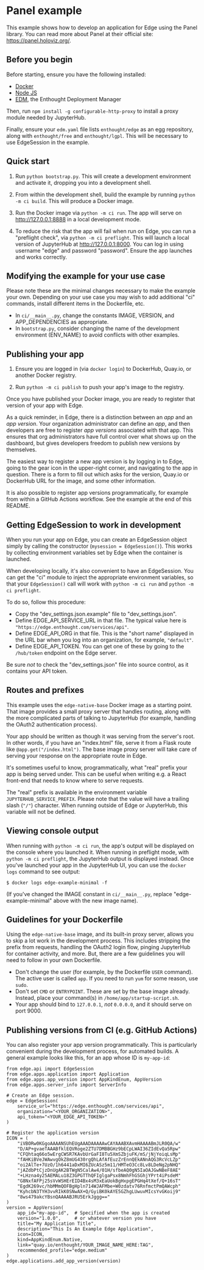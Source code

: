 # Panel example

This example shows how to develop an application for Edge using the Panel
library.  You can read more about Panel at their official site: 
https://panel.holoviz.org/.


## Before you begin

Before starting, ensure you have the following installed:

* [Docker](https://docker.com)
* [Node JS](https://nodejs.org)
* [EDM](https://www.enthought.com/edm/), the Enthought Deployment Manager 

Then, run ``npm install -g configurable-http-proxy`` to install a proxy module
needed by JupyterHub. 

Finally, ensure your ``edm.yaml`` file lists ``enthought/edge`` as an egg
repository, along with ``enthought/free`` and ``enthought/lgpl``.  This will be
necessary to use EdgeSession in the example.


## Quick start

1. Run ``python bootstrap.py``.  This will create a development environment
   and activate it, dropping you into a development shell.

2. From within the development shell, build the example by running
   ``python -m ci build``.  This will produce a Docker image.

3. Run the Docker image via ``python -m ci run``.  The app will serve on
   http://127.0.0.1:8888 in a local development mode.

4. To reduce the risk that the app will fail when run on Edge, you can run
   a "preflight check", via ``python -m ci preflight``.  This will launch
   a local version of JupyterHub at http://127.0.0.1:8000.
   You can log in using username "edge" and password "password".  Ensure the
   app launches and works correctly.


## Modifying the example for your use case

Please note these are the minimal changes necessary to make the example your
own.  Depending on your use case you may wish to add additional "ci" commands,
install different items in the Dockerfile, etc.

* In ``ci/__main__.py``, change the constants IMAGE, VERSION, and
  APP_DEPENDENCIES as appropriate.
* In ``bootstrap.py``, consider changing the name of the development
  environment (ENV_NAME) to avoid conflicts with other examples.


## Publishing your app

1. Ensure you are logged in (via ``docker login``) to DockerHub, Quay.io, or
   another Docker registry.

2. Run ``python -m ci publish`` to push your app's image to the registry.

Once you have published your Docker image, you are ready to register that
version of your app with Edge.

As a quick reminder, in Edge, there is a distinction between an _app_ and an
_app version_.  Your organization administrator can define an _app_, and then
developers are free to register _app versions_ associated with that app.  This
ensures that org administrators have full control over what shows up on the
dashboard, but gives developers freedom to publish new versions by themselves.

The easiest way to register a new app version is by logging in to Edge, going
to the gear icon in the upper-right corner, and navigating to the app in
question. There is a form to fill out which asks for the version, Quay.io or
DockerHub URL for the image, and some other information.

It is also possible to register app versions programmatically, for example
from within a GitHub Actions workflow.  See the example at the end of this
README.


## Getting EdgeSession to work in development

When you run your app on Edge, you can create an EdgeSession object simply by
calling the constructor (``mysession = EdgeSession()``).  This works by
collecting environment variables set by Edge when the container is launched.

When developing locally, it's also convenient to have an EdgeSession.  You
can get the "ci" module to inject the appropriate environment variables, so
that your ``EdgeSession()`` call will work with ``python -m ci run`` and
``python -m ci preflight``.  

To do so, follow this procedure:

* Copy the "dev_settings.json.example" file to "dev_settings.json".
* Define EDGE_API_SERVICE_URL in that file.  The typical value here is
  ``"https://edge.enthought.com/services/api"``.
* Define EDGE_API_ORG in that file.  This is the "short name" displayed in
  the URL bar when you log into an organization, for example, ``"default"``.
* Define EDGE_API_TOKEN.  You can get one of these by going to the
  ``/hub/token`` endpoint on the Edge server.

Be sure *not* to check the "dev_settings.json" file into source control, as it
contains your API token.


## Routes and prefixes

This example uses the ``edge-native-base`` Docker image as a starting point.
That image provides a small proxy server that handles routing, along with the
more complicated parts of talking to JupyterHub (for example, handling the
OAuth2 authentication process).

Your app should be written as though it was serving from the server's root.
In other words, if you have an "index.html" file, serve it from a Flask route
like ``@app.get("/index.html")``.  The base image proxy server will take
care of serving your response on the appropriate route in Edge.

It's sometimes useful to know, programmatically, what "real" prefix your app
is being served under.  This can be useful when writing e.g. a React front-end
that needs to know where to serve requests.  

The "real" prefix is available in the environment variable 
``JUPYTERHUB_SERVICE_PREFIX``.  Please note that the value will have a
trailing slash (``"/"``) character.  When running outside of Edge or
JupyterHub, this variable will not be defined.


## Viewing console output

When running with ``python -m ci run``, the app's output will be displayed
on the console where you launched it.  When running in preflight mode, with
``python -m ci preflight``, the JupyterHub output is displayed instead.  Once
you've launched your app in the JupyterHub UI, you can use the ``docker logs``
command to see output:

```
$ docker logs edge-example-minimal -f
```

(If you've changed the IMAGE constant in ``ci/__main__.py``, replace
"edge-example-minimal" above with the new image name).


## Guidelines for your Dockerfile

Using the ``edge-native-base`` image, and its built-in proxy server, allows
you to skip a lot work in the development process.  This includes stripping
the prefix from requests, handling the OAuth2 login flow, pinging JupyterHub
for container activity, and more.  But, there are a few guidelines you will
need to follow in your own Dockerfile.

* Don't change the user (for example, by the Dockerfile ``USER`` command).
  The active user is called ``app``.  If you need to run ``yum`` for some
  reason, use ``sudo``.
* Don't set ``CMD`` or ``ENTRYPOINT``.  These are set by the base image already.
  Instead, place your command(s) in ``/home/app/startup-script.sh``.
* Your app should bind to ``127.0.0.1``, *not* ``0.0.0.0``, and it should serve
  on port 9000.


## Publishing versions from CI (e.g. GitHub Actions)

You can also register your app version programmatically.  This is particularly
convenient during the development process, for automated builds.  A general
example looks like this, for an app whose ID is ``my-app-id``:


```
from edge.api import EdgeSession
from edge.apps.application import Application
from edge.apps.app_version import AppKindEnum, AppVersion
from edge.apps.server_info import ServerInfo

# Create an Edge session.
edge = EdgeSession(
    service_url="https://edge.enthought.com/services/api",
    organization="<YOUR_ORGANIZATION>",
    api_token="<YOUR_EDGE_API_TOKEN>"
)

# Register the application version
ICON = (
    "iVBORw0KGgoAAAANSUhEUgAAADAAAAAwCAYAAABXAvmHAAAABmJLR0QA/w"
    "D/AP+gvaeTAAABfklEQVRoge2ZTU7DMBBGHz9bECpLWAI36ZIdEvQa5Rpw"
    "CFQhtaq66o5wErgCWSR7KAvbUrGaFI8Tu5XmSZbjuFK/mS/jNjYoiqLsMp"
    "fAHKiBVeJWAwvgOkZ8mUG430rgQhLAfAfEuzZrEnnQEkANnAQG3RcVcLZp"
    "oi2AlTe+7UzO/1h6441aDxMI6ZUcASz5m11/HMTeO3Cc8Lv8LDeNg2pNHQ"
    "jAZdbPtCjzDnUgAK2BTWgN5CalAw4/01H/sfbeAQ0gN5IaOAJGwNBeF8AE"
    "+LHzna4y25AEMALu18Z3GPGTThQFIglgaPsx8NmhFhGSGhjYPrt4iPsdeM"
    "G8NxfAFPj25sVvWSHErEID4Bx4sM3xEaUokBgHxpgEPGHq4tXef/Q+16sT"
    "EgdK269vc/hbMMmQOFBgHpln714WJAFMbe+W0zdatv76RnfmctPmQAWcph"
    "KyhcbN3TYH3vvRIkK0SNwAX+Q/GyiBK0kAYE5GZhgLUwuvMIcsYvGKoij9"
    "8ws479akcYBsnQAAAABJRU5ErkJggg=="
)
version = AppVersion(
    app_id="my-app-id",  # Specified when the app is created
    version="1.0.0",  	 # or whatever version you have
    title="My Application Title",
    description="This Is An Example Edge Application",
    icon=ICON,
    kind=AppKindEnum.Native,
    link="quay.io/enthought/YOUR_IMAGE_NAME_HERE:TAG",
    recommended_profile="edge.medium"
)
edge.applications.add_app_version(version)
```